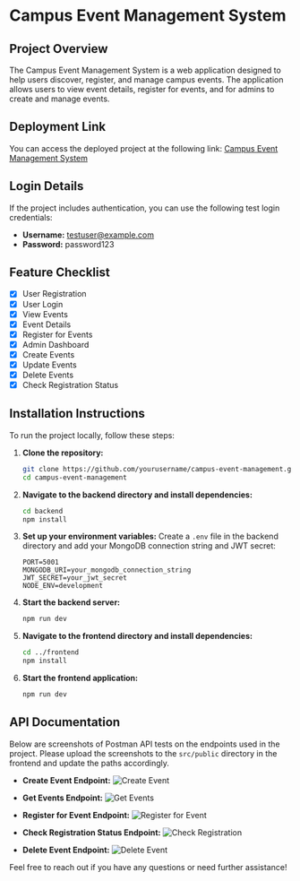 # Campus Event Management System

## Project Overview
The Campus Event Management System is a web application designed to help users discover, register, and manage campus events. The application allows users to view event details, register for events, and for admins to create and manage events.

## Deployment Link
You can access the deployed project at the following link: [Campus Event Management System](https://campusevents-d2mm3f65g-nhyiras-projects-799fa3d8.vercel.app/)

## Login Details
If the project includes authentication, you can use the following test login credentials:
- **Username:** testuser@example.com
- **Password:** password123

## Feature Checklist
- [x] User Registration
- [x] User Login
- [x] View Events
- [x] Event Details
- [x] Register for Events
- [x] Admin Dashboard
- [x] Create Events
- [x] Update Events
- [x] Delete Events
- [x] Check Registration Status

## Installation Instructions
To run the project locally, follow these steps:

1. **Clone the repository:**
   ```bash
   git clone https://github.com/yourusername/campus-event-management.git
   cd campus-event-management
   ```

2. **Navigate to the backend directory and install dependencies:**
   ```bash
   cd backend
   npm install
   ```

3. **Set up your environment variables:**
   Create a `.env` file in the backend directory and add your MongoDB connection string and JWT secret:
   ```plaintext
   PORT=5001
   MONGODB_URI=your_mongodb_connection_string
   JWT_SECRET=your_jwt_secret
   NODE_ENV=development
   ```

4. **Start the backend server:**
   ```bash
   npm run dev
   ```

5. **Navigate to the frontend directory and install dependencies:**
   ```bash
   cd ../frontend
   npm install
   ```

6. **Start the frontend application:**
   ```bash
   npm run dev
   ```

## API Documentation
Below are screenshots of Postman API tests on the endpoints used in the project. Please upload the screenshots to the `src/public` directory in the frontend and update the paths accordingly.

- **Create Event Endpoint:**
  ![Create Event](src/public/screenshots/create_event.png)

- **Get Events Endpoint:**
  ![Get Events](src/public/screenshots/get_events.png)

- **Register for Event Endpoint:**
  ![Register for Event](src/public/screenshots/register_event.png)

- **Check Registration Status Endpoint:**
  ![Check Registration](src/public/screenshots/check_registration.png)

- **Delete Event Endpoint:**
  ![Delete Event](src/public/screenshots/delete_event.png)

Feel free to reach out if you have any questions or need further assistance!